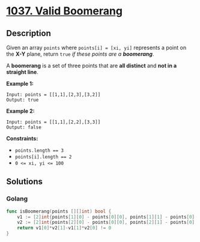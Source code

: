 # [1037. Valid Boomerang](https://leetcode.cn/problems/valid-boomerang/)

## Description


Given an array `points` where `points[i] = [xi, yi]` represents a point on the **X-Y** plane, return `true` *if these points are a **boomerang***.

A **boomerang** is a set of three points that are **all distinct** and **not in a straight line**.

 

**Example 1:**

```
Input: points = [[1,1],[2,3],[3,2]]
Output: true
```

**Example 2:**

```
Input: points = [[1,1],[2,2],[3,3]]
Output: false
```

 

**Constraints:**

- `points.length == 3`
- `points[i].length == 2`
- `0 <= xi, yi <= 100`







## Solutions

<!-- tabs:start -->

### **Golang**

```go
func isBoomerang(points [][]int) bool {
    v1 := [2]int{points[1][0] - points[0][0], points[1][1] - points[0][1]}
    v2 := [2]int{points[2][0] - points[0][0], points[2][1] - points[0][1]}
    return v1[0]*v2[1]-v1[1]*v2[0] != 0
}
```

<!-- tabs:end -->